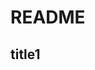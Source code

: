 <!--
 * @Author: Juck
 * @Date: 2020-05-09 16:07:05
 * @LastEditTime: 2020-05-09 16:07:28
 * @LastEditors: Juck
 * @Description: 
 * @FilePath: \test\README.md
 * @Juck is coding...
 -->

# README

## title1